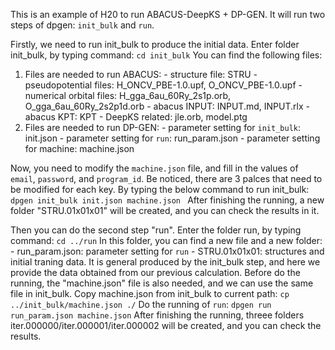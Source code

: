 This is an example of H20 to run ABACUS-DeepKS + DP-GEN.
It will run two steps of dpgen: `init_bulk` and `run`.

Firstly, we need to run init_bulk to produce the initial data.
Enter folder init_bulk, by typing command: 
`cd init_bulk`
You can find the following files:
  1. Files are needed to run ABACUS:
	- structure file: STRU
    - pseudopotential files: H_ONCV_PBE-1.0.upf, O_ONCV_PBE-1.0.upf
	- numerical orbital files: H_gga_6au_60Ry_2s1p.orb, O_gga_6au_60Ry_2s2p1d.orb
	- abacus INPUT: INPUT.md, INPUT.rlx
	- abacus KPT: KPT
	- DeepKS related: jle.orb, model.ptg
  2. Files are needed to run DP-GEN:
	- parameter setting for `init_bulk`: init.json
	- parameter setting for `run`: run_param.json
	- parameter setting for machine: machine.json 

Now, you need to modify the `machine.json` file, and fill in the values
of `email`, `password`, and `program_id`. Be noticed, there are 3 palces 
that need to be modified for each key. 
By typing the below command to run init_bulk:
`dpgen init_bulk init.json machine.json `
After finishing the running, a new folder "STRU.01x01x01" will be created, and 
you can check the results in it.

Then you can do the second step "run".
Enter the folder run, by typing command:
`cd ../run`
In this folder, you can find a new file and a new folder:
	- run_param.json: parameter setting for `run`
	- STRU.01x01x01: structures and initial traning data. It is general produced
		by the init_bulk step, and here we provide the data obtained from our
		previous calculation. 
Before do the running, the "machine.json" file is also needed, and we can use 
the same file in init_bulk. 
Copy machine.json from init_bulk to current path:
`cp ../init_bulk/machine.json ./`
Do the running of `run`:
`dpgen run run_param.json machine.json`
After finishing the running, threee folders iter.000000/iter.000001/iter.000002 will
be created, and you can check the results.
